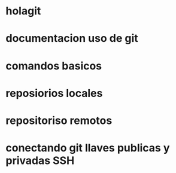 # holagit
# documentacion uso de git
# comandos basicos 
# reposiorios locales
# repositoriso remotos 
# conectando git  llaves publicas y privadas SSH
